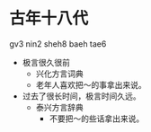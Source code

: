 # 古年十八代
gv3 nin2 sheh8 baeh tae6
+ 极言很久很前
  * 兴化方言词典
  - 老年人喜欢把～的事拿出来说。
+ 过去了很长时间，极言时间久远。
  * 泰兴方言辞典
    - 不要把～的些话拿出来说。
